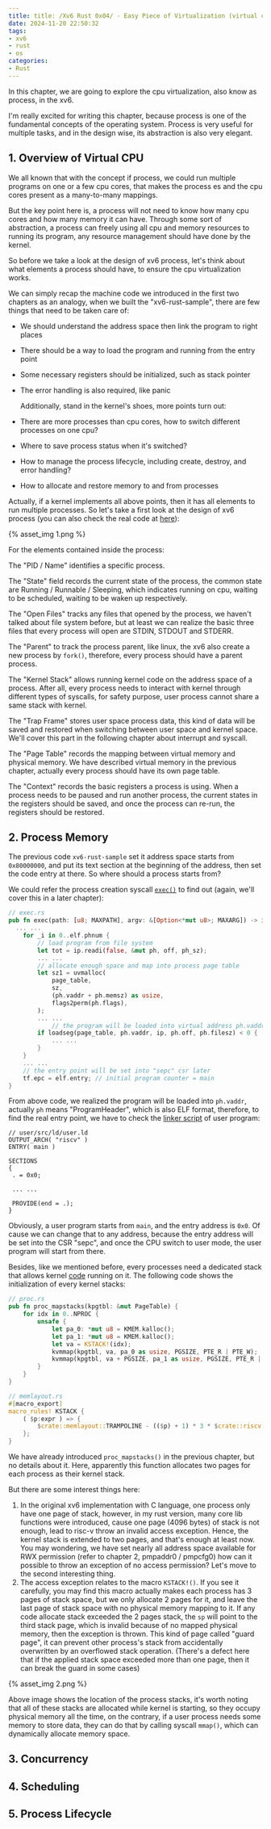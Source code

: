 ```yaml
---
title: title: /Xv6 Rust 0x04/ - Easy Piece of Virtualization (virtual cpu)
date: 2024-11-20 22:50:32
tags:
- xv6
- rust
- os
categories:
- Rust
---
```


In this chapter, we are going to explore the cpu virtualization, also know as process, in the xv6.

I'm really excited for writing this chapter, because process is one of the fundamental concepts of the operating system. Process is very useful for multiple tasks, and in the design wise, its abstraction is also very elegant.

<!-- more -->

## 1. Overview of Virtual CPU

We all known that with the concept if process, we could run multiple programs on one or a few cpu cores, that makes the process es and the cpu cores present as a many-to-many mappings.

But the key point here is, a process will not need to know how many cpu cores and how many memory it can have. Through some sort of abstraction, a process can freely using all cpu and memory resources to running its program, any resource management should have done by the kernel.

So before we take a look at the design of xv6 process, let's think about what elements a process should have, to ensure the cpu virtualization works.

We can simply recap the machine code we introduced in the first two chapters as an analogy, when we built the "xv6-rust-sample", there are few things that need to be taken care of:

- We should understand the address space then link the program to right places
- There should be a way to load the program and running from the entry point
- Some necessary registers should be initialized, such as stack pointer
- The error handling is also required, like panic

  Additionally, stand in the kernel's shoes, more points turn out:

- There are more processes than cpu cores, how to switch different processes on one cpu?
- Where to save process status when it's switched?
- How to manage the process lifecycle, including create, destroy, and error handling?
- How to allocate and restore memory to and from processes

Actually, if a kernel implements all above points, then it has all elements to run multiple processes. So let's take a first look at the design of xv6 process (you can also check the real code at [here](https://github.com/LENSHOOD/xv6-rust/blob/569774eeff135ebc877bd25a4b283d75ad62d35c/kernel/src/proc.rs#L168)):

{% asset_img 1.png %}

For the elements contained inside the process: 

The "PID / Name" identifies a specific process.

The "State" field records the current state of the process, the common state are Running / Runnable / Sleeping, which indicates running on cpu, waiting to be scheduled, waiting to be waken up respectively.

The "Open Files" tracks any files that opened by the process, we haven't talked about file system before, but at least we can realize the basic three files that every process will open are STDIN, STDOUT and STDERR.

The "Parent" to track the process parent, like linux, the xv6 also create a new process by `fork()`, therefore, every process should have a parent process.

The "Kernel Stack" allows running kernel code on the address space of a process. After all, every process needs to interact with kernel through different types of syscalls, for safety purpose, user process cannot share a same stack with kernel.

The "Trap Frame" stores user space process data, this kind of data will be saved and restored when switching between user space and kernel space. We'll cover this part in the following chapter about interrupt and syscall.

The "Page Table" records the mapping between virtual memory and physical memory. We have described virtual memory in the previous chapter, actually every process should have its own page table.

The "Context" records the basic registers a process is using. When a process needs to be paused and run another process, the current states in the registers should be saved, and once the process can re-run, the registers should be restored.



## 2. Process Memory

The previous code `xv6-rust-sample` set it address space starts from `0x80000000`, and put its text section at the beginning of the address, then set the code entry at there. So where should a process starts from?

We could refer the process creation syscall [`exec()`](https://github.com/LENSHOOD/xv6-rust/blob/569774eeff135ebc877bd25a4b283d75ad62d35c/kernel/src/exec.rs#L61) to find out (again, we'll cover this in a later chapter):

```rust
// exec.rs
pub fn exec(path: [u8; MAXPATH], argv: &[Option<*mut u8>; MAXARG]) -> i32 {
  ... ...
	for _i in 0..elf.phnum {
        // load program from file system
      	let tot = ip.readi(false, &mut ph, off, ph_sz);
        ... ...
        // allocate enough space and map into process page table
        let sz1 = uvmalloc(
            page_table,
            sz,
            (ph.vaddr + ph.memsz) as usize,
            flags2perm(ph.flags),
        );
        ... ...
    		// the program will be loaded into virtual address ph.vaddr
        if loadseg(page_table, ph.vaddr, ip, ph.off, ph.filesz) < 0 {
            ... ...
        }
    }
    ... ...
    // the entry point will be set into "sepc" csr later
    tf.epc = elf.entry; // initial program counter = main
}
```

From above code, we realized the program will be loaded into `ph.vaddr`, actually `ph` means "ProgramHeader", which is also ELF format, therefore, to find the real entry point, we have to check the [linker script](https://github.com/LENSHOOD/xv6-rust/blob/569774eeff135ebc877bd25a4b283d75ad62d35c/user/src/ld/user.ld#L7) of user program:

```ld
// user/src/ld/user.ld
OUTPUT_ARCH( "riscv" )
ENTRY( main )

SECTIONS
{
 . = 0x0;
 
 ... ...

 PROVIDE(end = .);
}
```

Obviously, a user program starts from `main`, and the entry address is `0x0`. Of cause we can change that to any address, because the entry address will be set into the CSR "sepc", and once the CPU switch to user mode, the user program will start from there.

Besides, like we mentioned before, every processes need a dedicated stack that allows kernel [code](https://github.com/LENSHOOD/xv6-rust/blob/569774eeff135ebc877bd25a4b283d75ad62d35c/kernel/src/proc.rs#L272) running on it. The following code shows the initialization of every kernel stacks:

```rust
// proc.rs
pub fn proc_mapstacks(kpgtbl: &mut PageTable) {
    for idx in 0..NPROC {
        unsafe {
            let pa_0: *mut u8 = KMEM.kalloc();
            let pa_1: *mut u8 = KMEM.kalloc();
            let va = KSTACK!(idx);
            kvmmap(kpgtbl, va, pa_0 as usize, PGSIZE, PTE_R | PTE_W);
            kvmmap(kpgtbl, va + PGSIZE, pa_1 as usize, PGSIZE, PTE_R | PTE_W);
        }
    }
}

// memlayout.rs
#[macro_export]
macro_rules! KSTACK {
    ( $p:expr ) => {
        $crate::memlayout::TRAMPOLINE - (($p) + 1) * 3 * $crate::riscv::PGSIZE
    };
}
```

We have already introduced `proc_mapstacks()` in the previous chapter, but no details about it. Here, apparently this function allocates two pages for each process as their kernel stack.

But there are some interest things here:

1. In the original xv6 implementation with C language, one process only have one page of stack, however, in my rust version, many core lib functions were introduced, cause one page (4096 bytes) of stack is not enough, lead to risc-v throw an invalid access exception. Hence, the kernel stack is extended to two pages, and that's enough at least now. You may wondering, we have set nearly all address space available for RWX permission (refer to chapter 2, pmpaddr0 / pmpcfg0) how can it possible to throw an exception of no access permission? Let's move to the second interesting thing.
2.  The access exception relates to the macro `KSTACK!()`. If you see it carefully, you may find this macro actually makes each process has 3 pages of stack space, but we only allocate 2 pages for it, and leave the last page of stack space with no physical memory mapping to it. If any code allocate stack exceeded the 2 pages stack, the `sp` will point to the third stack page, which is invalid because of no mapped physical memory, then the exception is thrown. This kind of page called "guard page", it can prevent other process's stack from accidentally overwritten by an overflowed stack operation. (There's a defect here that if the applied stack space exceeded more than one page, then it can break the guard in some cases)

{% asset_img 2.png %}

Above image shows the location of the process stacks, it's worth noting that all of these stacks are allocated while kernel is starting, so they occupy physical memory all the time, on the contrary, if a user process needs some memory to store data, they can do that by calling syscall `mmap()`, which can dynamically allocate memory space.



## 3. Concurrency



## 4. Scheduling



## 5. Process Lifecycle

